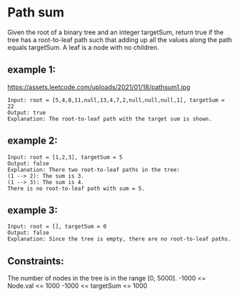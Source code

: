 # Path sum

Given the root of a binary tree and an integer targetSum, return true if the tree has a root-to-leaf path such that adding up all the values along the path equals targetSum.
A leaf is a node with no children.


## example 1: 

https://assets.leetcode.com/uploads/2021/01/18/pathsum1.jpg

```
Input: root = [5,4,8,11,null,13,4,7,2,null,null,null,1], targetSum = 22
Output: true
Explanation: The root-to-leaf path with the target sum is shown.
```

## example 2:

```
Input: root = [1,2,3], targetSum = 5
Output: false
Explanation: There two root-to-leaf paths in the tree:
(1 --> 2): The sum is 3.
(1 --> 3): The sum is 4.
There is no root-to-leaf path with sum = 5.
```

## example 3:

```
Input: root = [], targetSum = 0
Output: false
Explanation: Since the tree is empty, there are no root-to-leaf paths.
```


## Constraints:

The number of nodes in the tree is in the range [0, 5000].
-1000 <= Node.val <= 1000
-1000 <= targetSum <= 1000
